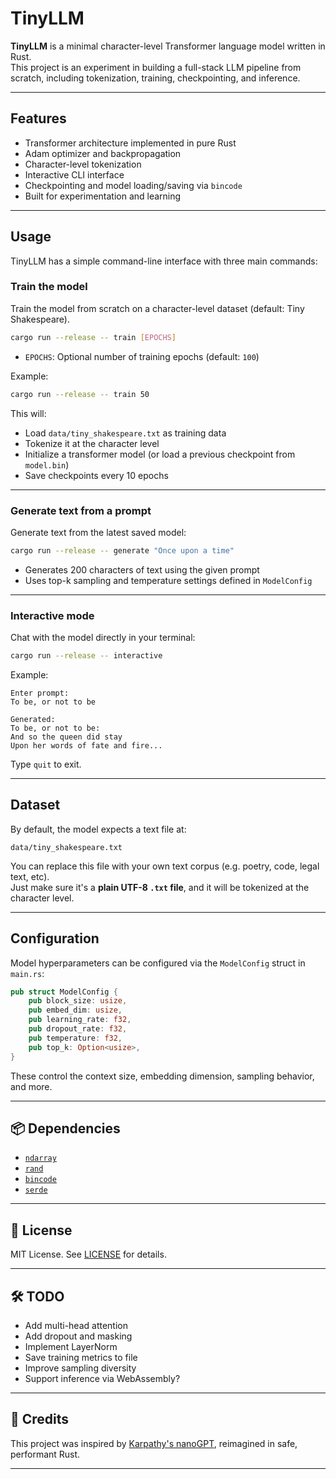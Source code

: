 # TinyLLM

**TinyLLM** is a minimal character-level Transformer language model written in Rust.  
This project is an experiment in building a full-stack LLM pipeline from scratch, including tokenization, training, checkpointing, and inference.

---

## Features

- Transformer architecture implemented in pure Rust
- Adam optimizer and backpropagation
- Character-level tokenization
- Interactive CLI interface
- Checkpointing and model loading/saving via `bincode`
- Built for experimentation and learning

---

## Usage

TinyLLM has a simple command-line interface with three main commands:

### Train the model

Train the model from scratch on a character-level dataset (default: Tiny Shakespeare).

```bash
cargo run --release -- train [EPOCHS]
```

- `EPOCHS`: Optional number of training epochs (default: `100`)

Example:

```bash
cargo run --release -- train 50
```

This will:
- Load `data/tiny_shakespeare.txt` as training data
- Tokenize it at the character level
- Initialize a transformer model (or load a previous checkpoint from `model.bin`)
- Save checkpoints every 10 epochs

---

### Generate text from a prompt

Generate text from the latest saved model:

```bash
cargo run --release -- generate "Once upon a time"
```

- Generates 200 characters of text using the given prompt
- Uses top-k sampling and temperature settings defined in `ModelConfig`

---

### Interactive mode

Chat with the model directly in your terminal:

```bash
cargo run --release -- interactive
```

Example:

```text
Enter prompt:
To be, or not to be

Generated:
To be, or not to be:
And so the queen did stay
Upon her words of fate and fire...
```

Type `quit` to exit.

---

## Dataset

By default, the model expects a text file at:

```
data/tiny_shakespeare.txt
```

You can replace this file with your own text corpus (e.g. poetry, code, legal text, etc).  
Just make sure it's a **plain UTF-8 `.txt` file**, and it will be tokenized at the character level.

---

## Configuration

Model hyperparameters can be configured via the `ModelConfig` struct in `main.rs`:

```rust
pub struct ModelConfig {
    pub block_size: usize,
    pub embed_dim: usize,
    pub learning_rate: f32,
    pub dropout_rate: f32,
    pub temperature: f32,
    pub top_k: Option<usize>,
}
```

These control the context size, embedding dimension, sampling behavior, and more.

---

## 📦 Dependencies

- [`ndarray`](https://crates.io/crates/ndarray)
- [`rand`](https://crates.io/crates/rand)
- [`bincode`](https://crates.io/crates/bincode)
- [`serde`](https://crates.io/crates/serde)

---

## 📜 License

MIT License. See [LICENSE](./LICENSE) for details.

---

## 🛠️ TODO

- Add multi-head attention
- Add dropout and masking
- Implement LayerNorm
- Save training metrics to file
- Improve sampling diversity
- Support inference via WebAssembly?

---

## 🙏 Credits

This project was inspired by [Karpathy's nanoGPT](https://github.com/karpathy/nanoGPT), reimagined in safe, performant Rust.

---
